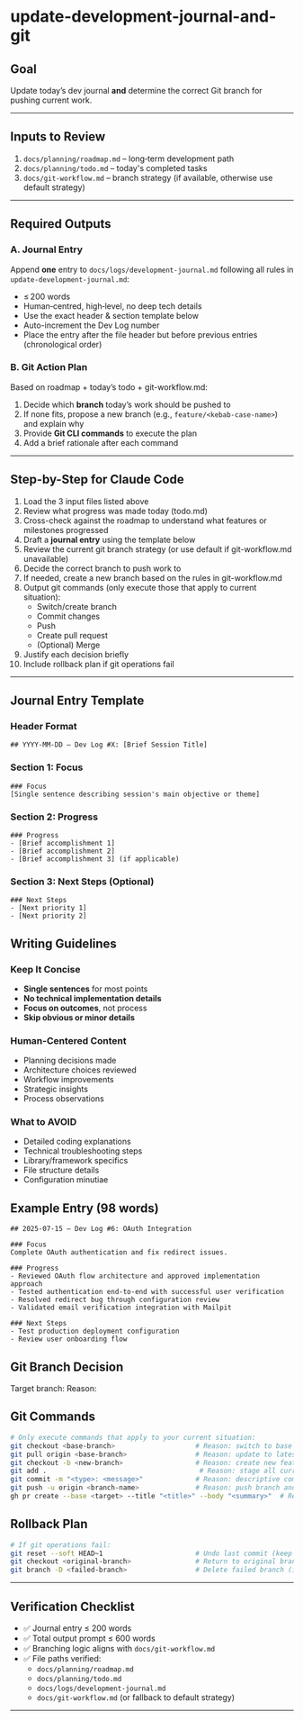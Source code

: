 # update-development-journal-and-git

## Goal  
Update today’s dev journal **and** determine the correct Git branch for pushing current work.

---

## Inputs to Review  
1. `docs/planning/roadmap.md` – long‑term development path  
2. `docs/planning/todo.md` – today's completed tasks  
3. `docs/git-workflow.md` – branch strategy (if available, otherwise use default strategy)

---

## Required Outputs

### A. Journal Entry  
Append **one** entry to `docs/logs/development-journal.md` following all rules in `update-development-journal.md`:  
- ≤ 200 words  
- Human‑centred, high‑level, no deep tech details  
- Use the exact header & section template below  
- Auto-increment the Dev Log number  
- Place the entry after the file header but before previous entries (chronological order)

### B. Git Action Plan  
Based on roadmap + today’s todo + git-workflow.md:  
1. Decide which **branch** today’s work should be pushed to  
2. If none fits, propose a new branch (e.g., `feature/<kebab-case-name>`) and explain why  
3. Provide **Git CLI commands** to execute the plan  
4. Add a brief rationale after each command

---

## Step-by-Step for Claude Code

1. Load the 3 input files listed above  
2. Review what progress was made today (todo.md)  
3. Cross-check against the roadmap to understand what features or milestones progressed  
4. Draft a **journal entry** using the template below  
5. Review the current git branch strategy (or use default if git-workflow.md unavailable)  
6. Decide the correct branch to push work to  
7. If needed, create a new branch based on the rules in git-workflow.md  
8. Output git commands (only execute those that apply to current situation):  
   - Switch/create branch  
   - Commit changes  
   - Push  
   - Create pull request  
   - (Optional) Merge  
9. Justify each decision briefly  
10. Include rollback plan if git operations fail  

---

## Journal Entry Template

### Header Format
```
## YYYY-MM-DD – Dev Log #X: [Brief Session Title]
```

### Section 1: Focus
```
### Focus
[Single sentence describing session's main objective or theme]
```

### Section 2: Progress
```
### Progress
- [Brief accomplishment 1]
- [Brief accomplishment 2] 
- [Brief accomplishment 3] (if applicable)
```

### Section 3: Next Steps (Optional)
```
### Next Steps
- [Next priority 1]
- [Next priority 2]
```

## Writing Guidelines

### Keep It Concise
- **Single sentences** for most points
- **No technical implementation details**
- **Focus on outcomes**, not process
- **Skip obvious or minor details**

### Human-Centered Content
- Planning decisions made
- Architecture choices reviewed
- Workflow improvements
- Strategic insights
- Process observations

### What to AVOID
- Detailed coding explanations
- Technical troubleshooting steps
- Library/framework specifics
- File structure details
- Configuration minutiae

## Example Entry (98 words)
```
## 2025-07-15 – Dev Log #6: OAuth Integration

### Focus
Complete OAuth authentication and fix redirect issues.

### Progress
- Reviewed OAuth flow architecture and approved implementation approach
- Tested authentication end-to-end with successful user verification
- Resolved redirect bug through configuration review
- Validated email verification integration with Mailpit

### Next Steps
- Test production deployment configuration
- Review user onboarding flow
```

## Git Branch Decision
Target branch: <branch-name>
Reason: <one sentence summary>

## Git Commands
```bash
# Only execute commands that apply to your current situation:
git checkout <base-branch>                    # Reason: switch to base branch
git pull origin <base-branch>                 # Reason: update to latest base state
git checkout -b <new-branch>                  # Reason: create new feature branch (if needed)
git add .                                      # Reason: stage all current work
git commit -m "<type>: <message>"             # Reason: descriptive commit message
git push -u origin <branch-name>              # Reason: push branch and track upstream
gh pr create --base <target> --title "<title>" --body "<summary>"  # Reason: initiate review process
```

## Rollback Plan
```bash
# If git operations fail:
git reset --soft HEAD~1                       # Undo last commit (keep changes staged)
git checkout <original-branch>                # Return to original branch
git branch -D <failed-branch>                 # Delete failed branch (if created)
```


---

## Verification Checklist

- ✅ Journal entry ≤ 200 words  
- ✅ Total output prompt ≤ 600 words  
- ✅ Branching logic aligns with `docs/git-workflow.md`  
- ✅ File paths verified:  
  - `docs/planning/roadmap.md`  
  - `docs/planning/todo.md`  
  - `docs/logs/development-journal.md`  
  - `docs/git-workflow.md` (or fallback to default strategy)

---
